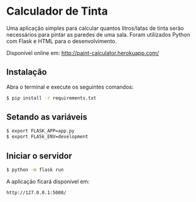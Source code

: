 # Calculador de Tinta
Uma aplicação simples para calcular quantos litros/latas de tinta serão necessários para pintar as paredes de uma sala. Foram utilizados Python com Flask e HTML para o desenvolvimento.

Disponível online em: http://paint-calculator.herokuapp.com/


## Instalação

Abra o terminal e execute os seguintes comandos:
```bash
$ pip install -r requirements.txt
```

## Setando as variáveis
```bash
$ export FLASK_APP=app.py
$ export FLASk_ENV=development
```

## Iniciar o servidor
```bash
$ python -m flask run
```

A aplicação ficará disponível em: 
```
http://127.0.0.1:5000/
```